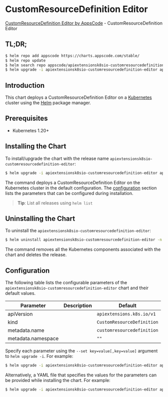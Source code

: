 # CustomResourceDefinition Editor

[CustomResourceDefinition Editor by AppsCode](https://appscode.com) - CustomResourceDefinition Editor

## TL;DR;

```bash
$ helm repo add appscode https://charts.appscode.com/stable/
$ helm repo update
$ helm search repo appscode/apiextensionsk8sio-customresourcedefinition-editor --version=v0.26.0
$ helm upgrade -i apiextensionsk8sio-customresourcedefinition-editor appscode/apiextensionsk8sio-customresourcedefinition-editor -n default --create-namespace --version=v0.26.0
```

## Introduction

This chart deploys a CustomResourceDefinition Editor on a [Kubernetes](http://kubernetes.io) cluster using the [Helm](https://helm.sh) package manager.

## Prerequisites

- Kubernetes 1.20+

## Installing the Chart

To install/upgrade the chart with the release name `apiextensionsk8sio-customresourcedefinition-editor`:

```bash
$ helm upgrade -i apiextensionsk8sio-customresourcedefinition-editor appscode/apiextensionsk8sio-customresourcedefinition-editor -n default --create-namespace --version=v0.26.0
```

The command deploys a CustomResourceDefinition Editor on the Kubernetes cluster in the default configuration. The [configuration](#configuration) section lists the parameters that can be configured during installation.

> **Tip**: List all releases using `helm list`

## Uninstalling the Chart

To uninstall the `apiextensionsk8sio-customresourcedefinition-editor`:

```bash
$ helm uninstall apiextensionsk8sio-customresourcedefinition-editor -n default
```

The command removes all the Kubernetes components associated with the chart and deletes the release.

## Configuration

The following table lists the configurable parameters of the `apiextensionsk8sio-customresourcedefinition-editor` chart and their default values.

|     Parameter      | Description |                Default                |
|--------------------|-------------|---------------------------------------|
| apiVersion         |             | <code>apiextensions.k8s.io/v1</code>  |
| kind               |             | <code>CustomResourceDefinition</code> |
| metadata.name      |             | <code>customresourcedefinition</code> |
| metadata.namespace |             | <code>""</code>                       |


Specify each parameter using the `--set key=value[,key=value]` argument to `helm upgrade -i`. For example:

```bash
$ helm upgrade -i apiextensionsk8sio-customresourcedefinition-editor appscode/apiextensionsk8sio-customresourcedefinition-editor -n default --create-namespace --version=v0.26.0 --set apiVersion=apiextensions.k8s.io/v1
```

Alternatively, a YAML file that specifies the values for the parameters can be provided while
installing the chart. For example:

```bash
$ helm upgrade -i apiextensionsk8sio-customresourcedefinition-editor appscode/apiextensionsk8sio-customresourcedefinition-editor -n default --create-namespace --version=v0.26.0 --values values.yaml
```
